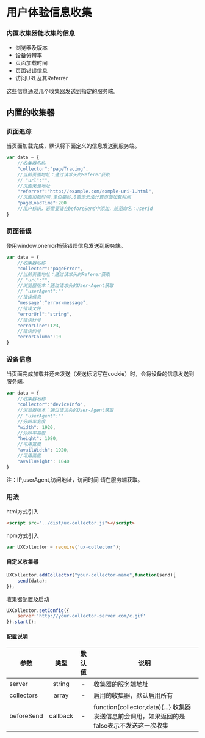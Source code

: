 # 用户体验信息收集

### 内置收集器能收集的信息
* 浏览器及版本
* 设备分辨率
* 页面加载时间
* 页面错误信息
* 访问URL及其Referrer

这些信息通过几个收集器发送到指定的服务端。

## 内置的收集器

### 页面追踪
当页面加载完成，默认将下面定义的信息发送到服务端。

```javascript
var data = {
    //收集器名称
    "collector":"pageTracing",
    //当前页面地址：通过请求头的Referer获取
    // "url":"",
    //页面来源地址
    "referrer":"http://example.com/exmple-uri-1.html",
    //页面加载时间,单位毫秒,0表示无法计算页面加载时间
    "pageLoadTime":200
    //用户标识，若需要请在beforeSend中添加，规范命名：userId
}
```

### 页面错误
使用window.onerror捕获错误信息发送到服务端。

```javascript
var data = {
    //收集器名称
    "collector":"pageError",
    //当前页面地址：通过请求头的Referer获取
    // "url":"",
    //浏览器版本：通过请求头的User-Agent获取
    // "userAgent":""
    //错误信息
    "message":"error-message",
    //错误文件
    "errorUrl":"string",
    //错误行号
    "errorLine":123,
    //错误列号
    "errorColumn":10
}
```

### 设备信息
当页面完成加载并还未发送（发送标记写在cookie）时，会将设备的信息发送到服务端。

```javascript
var data = {
    //收集器名称
    "collector":"deviceInfo",
    //浏览器版本：通过请求头的User-Agent获取
    // "userAgent":""
    //分辨率宽度
    "width": 1920,
    //分辨率高度
    "height": 1080,
    //可用宽度
    "availWidth": 1920,
    //可用高度
    "availHeight": 1040
}
```
注：IP,userAgent,访问地址，访问时间 请在服务端获取。

### 用法

html方式引入
```html
<script src="../dist/ux-collector.js"></script>
```

npm方式引入
```javascript
var UXCollector = require('ux-collector');
```
#### 自定义收集器

```javascript
UXCollector.addCollector("your-collector-name",function(send){
    send(data);
});
```

收集器配置及启动
```javascript
UXCollector.setConfig({
    server:'http://your-collector-server.com/c.gif'
}).start();
```

#### 配置说明
| 参数 | 类型 | 默认值 | 说明 |
| ---- |:----:|:------:| ---- |
| server | string | - | 收集器的服务端地址 |
| collectors | array | - | 启用的收集器，默认启用所有 |
| beforeSend | callback | - | function(collector,data){...} 收集器发送信息前会调用，如果返回的是false表示不发送这一次收集 |
